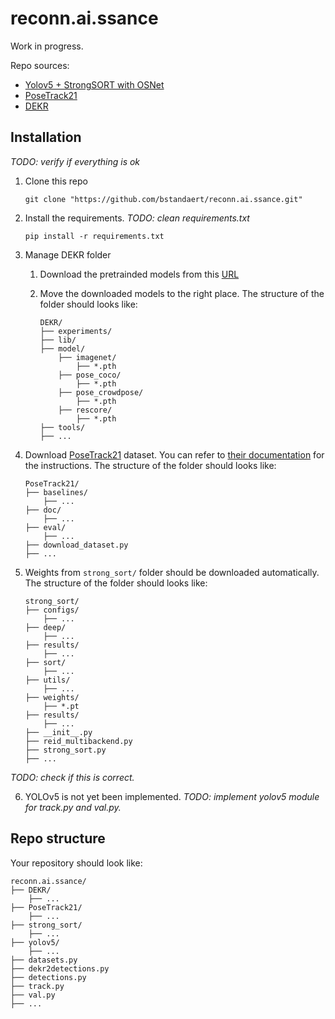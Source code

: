 # reconn.ai.ssance

Work in progress.

Repo sources:
- [Yolov5 + StrongSORT with OSNet](https://github.com/mikel-brostrom/Yolov5_StrongSORT_OSNet)
- [PoseTrack21](https://github.com/anDoer/PoseTrack21)
- [DEKR](https://github.com/HRNet/DEKR)


## Installation

*TODO: verify if everything is ok*

1. Clone this repo

    ```git clone "https://github.com/bstandaert/reconn.ai.ssance.git"```

2. Install the requirements. *TODO: clean requirements.txt*

    ```pip install -r requirements.txt```

3. Manage DEKR folder
    1. Download the pretrainded models from this [URL](https://mailustceducn-my.sharepoint.com/:f:/g/personal/aa397601_mail_ustc_edu_cn/EmoNwNpq4L1FgUsC9KbWezABSotd3BGOlcWCdkBi91l50g?e=HWuluh)
    2. Move the downloaded models to the right place. The structure of the folder should looks like:

        ```
        DEKR/
        ├── experiments/
        ├── lib/
        ├── model/
            ├── imagenet/
                ├── *.pth
            ├── pose_coco/
                ├── *.pth
            ├── pose_crowdpose/
                ├── *.pth
            ├── rescore/
                ├── *.pth
        ├── tools/
        ├── ...
        ```
4. Download [PoseTrack21](https://github.com/anDoer/PoseTrack21) dataset. You can refer to [their documentation](https://github.com/anDoer/PoseTrack21#how-to-get-the-dataset) for the instructions. The structure of the folder should looks like:
    ```
    PoseTrack21/
    ├── baselines/
        ├── ...
    ├── doc/
        ├── ...
    ├── eval/
        ├── ...
    ├── download_dataset.py
    ├── ...
    ```
5. Weights from ```strong_sort/``` folder should be downloaded automatically. The structure of the folder should looks like:
    ```
    strong_sort/
    ├── configs/
        ├── ...
    ├── deep/
        ├── ...
    ├── results/
        ├── ...
    ├── sort/
        ├── ...
    ├── utils/
        ├── ...
    ├── weights/
        ├── *.pt
    ├── results/
        ├── ...
    ├── __init__.py
    ├── reid_multibackend.py
    ├── strong_sort.py
    ├── ...
    ```
*TODO: check if this is correct.*

6. YOLOv5 is not yet been implemented. *TODO: implement yolov5 module for track.py and val.py.*

## Repo structure

Your repository should look like:
```
reconn.ai.ssance/
├── DEKR/
    ├── ...
├── PoseTrack21/
    ├── ...
├── strong_sort/
    ├── ...
├── yolov5/
    ├── ...
├── datasets.py
├── dekr2detections.py
├── detections.py
├── track.py
├── val.py
├── ...
```